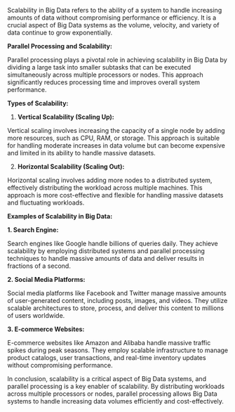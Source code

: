 Scalability in Big Data refers to the ability of a system to handle increasing amounts of data without compromising performance or efficiency. It is a crucial aspect of Big Data systems as the volume, velocity, and variety of data continue to grow exponentially.

**Parallel Processing and Scalability:**

Parallel processing plays a pivotal role in achieving scalability in Big Data by dividing a large task into smaller subtasks that can be executed simultaneously across multiple processors or nodes. This approach significantly reduces processing time and improves overall system performance.

**Types of Scalability:**

1. **Vertical Scalability (Scaling Up):**

Vertical scaling involves increasing the capacity of a single node by adding more resources, such as CPU, RAM, or storage. This approach is suitable for handling moderate increases in data volume but can become expensive and limited in its ability to handle massive datasets.

2. **Horizontal Scalability (Scaling Out):**

Horizontal scaling involves adding more nodes to a distributed system, effectively distributing the workload across multiple machines. This approach is more cost-effective and flexible for handling massive datasets and fluctuating workloads.

**Examples of Scalability in Big Data:**

**1. Search Engine:**

Search engines like Google handle billions of queries daily. They achieve scalability by employing distributed systems and parallel processing techniques to handle massive amounts of data and deliver results in fractions of a second.

**2. Social Media Platforms:**

Social media platforms like Facebook and Twitter manage massive amounts of user-generated content, including posts, images, and videos. They utilize scalable architectures to store, process, and deliver this content to millions of users worldwide.

**3. E-commerce Websites:**

E-commerce websites like Amazon and Alibaba handle massive traffic spikes during peak seasons. They employ scalable infrastructure to manage product catalogs, user transactions, and real-time inventory updates without compromising performance.

In conclusion, scalability is a critical aspect of Big Data systems, and parallel processing is a key enabler of scalability. By distributing workloads across multiple processors or nodes, parallel processing allows Big Data systems to handle increasing data volumes efficiently and cost-effectively.

